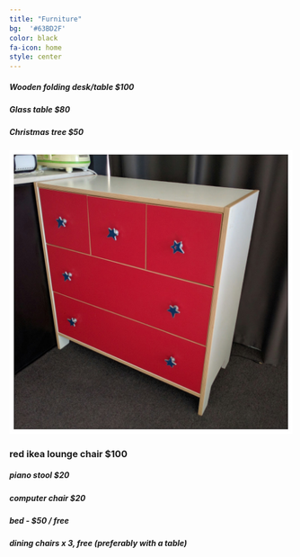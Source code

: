 ```yaml
---
title: "Furniture"
bg:  '#63BD2F'
color: black
fa-icon: home
style: center
---
```


##### Wooden folding desk/table $100

##### Glass table $80

##### Christmas tree $50

![](/img/IMG_20160520_111802-01.jpeg)

### red ikea lounge chair $100

##### piano stool $20

##### computer chair $20

##### bed - $50 / free

##### dining chairs x 3, free (preferably with a table)
